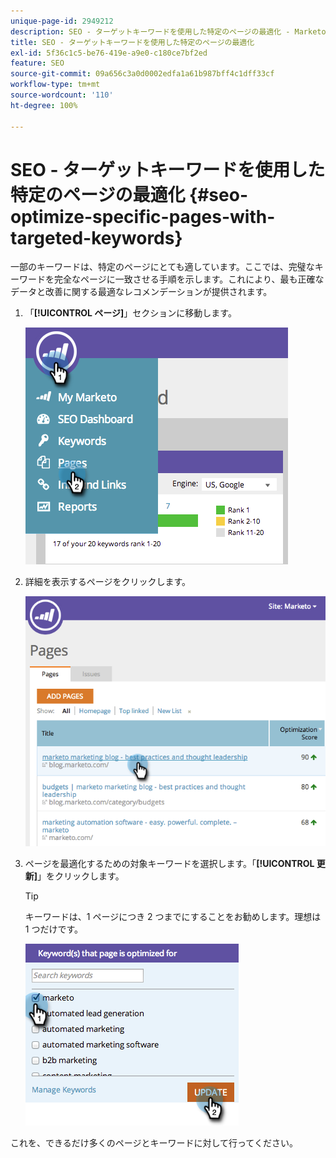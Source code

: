 ```yaml
---
unique-page-id: 2949212
description: SEO - ターゲットキーワードを使用した特定のページの最適化 - Marketo ドキュメント - 製品ドキュメント
title: SEO - ターゲットキーワードを使用した特定のページの最適化
exl-id: 5f36c1c5-be76-419e-a9e0-c180ce7bf2ed
feature: SEO
source-git-commit: 09a656c3a0d0002edfa1a61b987bff4c1dff33cf
workflow-type: tm+mt
source-wordcount: '110'
ht-degree: 100%

---
```


# SEO - ターゲットキーワードを使用した特定のページの最適化 {#seo-optimize-specific-pages-with-targeted-keywords}

一部のキーワードは、特定のページにとても適しています。ここでは、完璧なキーワードを完全なページに一致させる手順を示します。これにより、最も正確なデータと改善に関する最適なレコメンデーションが提供されます。

1. 「**[!UICONTROL ページ]**」セクションに移動します。

   ![](assets/image2014-9-18-12-3a52-3a28.png)

1. 詳細を表示するページをクリックします。

   ![](assets/image2014-9-18-12-3a52-3a41.png)

1. ページを最適化するための対象キーワードを選択します。「**[!UICONTROL 更新]**」をクリックします。

   >[!TIP]
   >
   >キーワードは、1 ページにつき 2 つまでにすることをお勧めします。理想は 1 つだけです。

   ![](assets/image2014-9-18-12-3a52-3a46.png)

これを、できるだけ多くのページとキーワードに対して行ってください。
